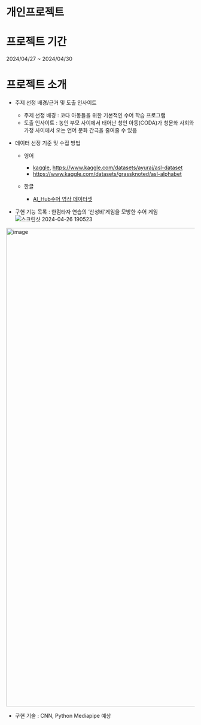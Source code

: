 # 개인프로젝트

# 프로젝트 기간
2024/04/27 ~ 2024/04/30

# 프로젝트 소개
- 주제 선정 배경/근거 및 도출 인사이트
    - 주제 선정 배경 : 코다 아동들을 위한 기본적인 수어 학습 프로그램
    - 도출 인사이트 : 농인 부모 사이에서 태어난 청인 아동(CODA)가 청문화 사회와 가정 사이에서 오는 언어 문화 간극을 줄여줄 수 있음
- 데이터 선정 기준 및 수집 방법
  - 영어
    - [kaggle](https://www.kaggle.com/datasets/ardamavi/sign-language-digits-dataset/data), https://www.kaggle.com/datasets/ayuraj/asl-dataset 
    - https://www.kaggle.com/datasets/grassknoted/asl-alphabet

  - 한글
    - [AI_Hub수어 영상 데이터셋](https://www.aihub.or.kr/aihubdata/data/view.do?currMenu=115&topMenu=100&aihubDataSe=data&dataSetSn=103)

- 구현 기능 목록 : 한컴타자 연습의 ‘산성비’게임을 모방한 수어 게임![스크린샷 2024-04-26 190523](https://github.com/voo0o08/KDT5_AWS_PROJECT/assets/155411941/2054def9-c611-4309-9d5c-2972e690403d)
<img width="1280" alt="image" src="https://github.com/voo0o08/KDT5_AWS_PROJECT/assets/155411941/f351fdbf-974e-4c1a-891d-aa768c965ead">

- 구현 기술 : CNN, Python Mediapipe 예상
